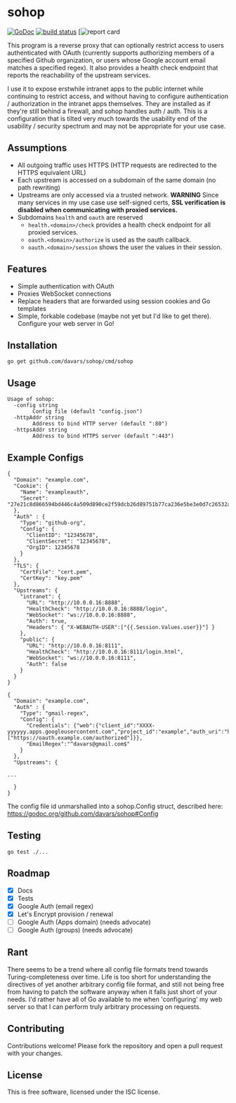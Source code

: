 # sohop

[![GoDoc](https://godoc.org/gitlab.com/davars/sohop?status.svg)](https://godoc.org/gitlab.com/davars/sohop)
[![build status](https://gitlab.com/davars/sohop/badges/master/build.svg)](https://gitlab.com/davars/sohop/commits/master)
[![report card](https://goreportcard.com/badge/github.com/davars/sohop)

This program is a reverse proxy that can optionally restrict access to users authenticated with OAuth (currently
supports authorizing members of a specified Github organization, or users whose Google account email matches a
specified regex).  It also provides a health check endpoint that reports the reachability of the upstream services.

I use it to expose erstwhile intranet apps to the public internet while continuing to restrict access, and without
having to configure authentication / authorization in the intranet apps themselves.  They are installed as if they're
still behind a firewall, and sohop handles auth / auth.  This is a configuration that is tilted very much towards the 
usability end of the usability / security spectrum and may not be appropriate for your use case.

## Assumptions

* All outgoing traffic uses HTTPS (HTTP requests are redirected to the HTTPS equivalent URL)
* Each upstream is accessed on a subdomain of the same domain (no path rewriting)
* Upstreams are only accessed via a trusted network.  **WARNING** Since many services in my use case use self-signed
certs, **SSL verification is disabled when communicating with proxied services.**
* Subdomains `health` and `oauth` are reserved
    * `health.<domain>/check` provides a health check endpoint for all proxied services.  
    * `oauth.<domain>/authorize` is used as the oauth callback.
    * `oauth.<domain>/session` shows the user the values in their session.

## Features

* Simple authentication with OAuth
* Proxies WebSocket connections
* Replace headers that are forwarded using session cookies and Go templates
* Simple, forkable codebase (maybe not yet but I'd like to get there).  Configure your web server in Go!

## Installation

`go get github.com/davars/sohop/cmd/sohop`

## Usage

```
Usage of sohop:
  -config string
    	Config file (default "config.json")
  -httpAddr string
    	Address to bind HTTP server (default ":80")
  -httpsAddr string
    	Address to bind HTTPS server (default ":443")
```

## Example Configs

```
{
  "Domain": "example.com",
  "Cookie": {
    "Name": "exampleauth",
    "Secret": "27e21c8d866594bd446c4a509d890ce2f59dcb26d89751b77ca236e5be3e0d7c26532a60e1ed9fd4f7b924e363d64e7a44a56dd57d84cf34eb7f0db0e19889f5"
  },  
  "Auth" : {
    "Type": "github-org",
    "Config": {
	  "ClientID": "12345678",
	  "ClientSecret": "12345678",
	  "OrgID": 12345678
	}
  },
  "TLS": {
    "CertFile": "cert.pem",
    "CertKey": "key.pem"
  },
  "Upstreams": {
    "intranet": {
      "URL": "http://10.0.0.16:8888",
      "HealthCheck": "http://10.0.0.16:8888/login",
      "WebSocket": "ws://10.0.0.16:8888",
      "Auth": true,
      "Headers": { "X-WEBAUTH-USER":["{{.Session.Values.user}}"] }
    },
    "public": {
      "URL": "http://10.0.0.16:8111",
      "HealthCheck": "http://10.0.0.16:8111/login.html",
      "WebSocket": "ws://10.0.0.16:8111",
      "Auth": false
    }
  }
}
```


```
{
  "Domain": "example.com",    
  "Auth" : {
    "Type": "gmail-regex",
    "Config": {
	  "Credentials": {"web":{"client_id":"XXXX-yyyyyy.apps.googleusercontent.com","project_id":"example","auth_uri":"https://accounts.google.com/o/oauth2/auth","token_uri":"https://accounts.google.com/o/oauth2/token","auth_provider_x509_cert_url":"https://www.googleapis.com/oauth2/v1/certs","client_secret":"zzzzZZzzZZ","redirect_uris":["https://oauth.example.com/authorized"]}},
	  "EmailRegex":"^davars@gmail.com$"
	}
  },
  "Upstreams": {

...

  }
}
```

The config file id unmarshalled into a sohop.Config struct, described here: https://godoc.org/github.com/davars/sohop#Config

## Testing

```
go test ./...
```

## Roadmap

- [x] Docs
- [x] Tests
- [x] Google Auth (email regex)
- [x] Let's Encrypt provision / renewal
- [ ] Google Auth (Apps domain) (needs advocate)
- [ ] Google Auth (groups) (needs advocate)

## Rant

There seems to be a trend where all config file formats trend towards Turing-completeness over time.  Life is too short for
understanding the directives of yet another arbitrary config file format, and still not being free from having to
patch the software anyway when it falls just short of your needs.  I'd rather have all of Go available to me when
'configuring' my web server so that I can perform truly arbitrary processing on requests.

## Contributing ##

Contributions welcome! Please fork the repository and open a pull request
with your changes.

## License ##

This is free software, licensed under the ISC license.